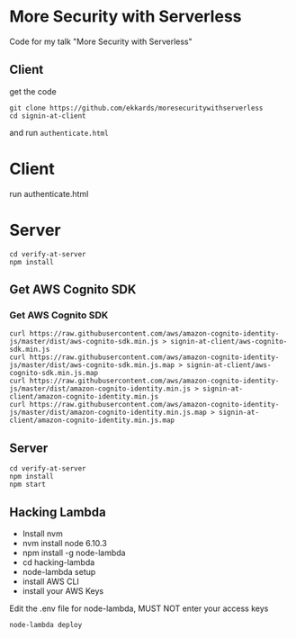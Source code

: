 # More Security with Serverless
Code for my talk "More Security with Serverless"

## Client
get the code 
```
git clone https://github.com/ekkards/moresecuritywithserverless
cd signin-at-client
```
and run ```authenticate.html```

# Client
run authenticate.html

# Server
```
cd verify-at-server
npm install
```


## Get AWS Cognito SDK

### Get AWS Cognito SDK
```
curl https://raw.githubusercontent.com/aws/amazon-cognito-identity-js/master/dist/aws-cognito-sdk.min.js > signin-at-client/aws-cognito-sdk.min.js
curl https://raw.githubusercontent.com/aws/amazon-cognito-identity-js/master/dist/aws-cognito-sdk.min.js.map > signin-at-client/aws-cognito-sdk.min.js.map
curl https://raw.githubusercontent.com/aws/amazon-cognito-identity-js/master/dist/amazon-cognito-identity.min.js > signin-at-client/amazon-cognito-identity.min.js
curl https://raw.githubusercontent.com/aws/amazon-cognito-identity-js/master/dist/amazon-cognito-identity.min.js.map > signin-at-client/amazon-cognito-identity.min.js.map
```

## Server
```
cd verify-at-server
npm install
npm start
```

## Hacking Lambda
- Install nvm 
- nvm install node 6.10.3
- npm install -g node-lambda
- cd hacking-lambda
- node-lambda setup
- install AWS CLI
- install your AWS Keys

Edit the .env file for node-lambda, MUST NOT enter your access keys
```
node-lambda deploy
```
